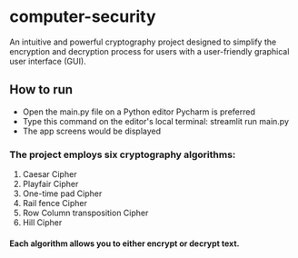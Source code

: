 # computer-security
An intuitive and powerful cryptography project designed to simplify the encryption and decryption process for users with a user-friendly graphical user interface (GUI). 

 ## How to run
- Open the main.py file on a Python editor Pycharm is preferred
- Type this command on the editor's local terminal: streamlit run main.py
- The app screens would be displayed 

### The project employs six cryptography algorithms:
1. Caesar Cipher
2. Playfair Cipher
3. One-time pad Cipher
4. Rail fence Cipher
5. Row Column transposition Cipher
6. Hill Cipher

#### Each algorithm allows you to either encrypt or decrypt text.
